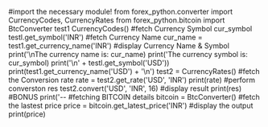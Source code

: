 #import the necessary module!
from forex_python.converter import CurrencyCodes, CurrencyRates from forex_python.bitcoin import BtcConverter
test1 CurrencyCodes()
#fetch Currency Symbol
cur_symbol testl.get_symbol('INR')
#fetch Currency Name
cur_name = test1.get_currency_name('INR')
#display Currency Name & Symbol
print('\nThe currency name is: cur_name)
print('The currency symbol is: cur_symbol)
print('\n' + testl.get_symbol('USD'))
print(test1.get_currency_name('USD') + '\n')
test2 = CurrencyRates()
#fetch the Conversion rate
rate = test2.get_rate('USD', 'INR')
print(rate)
#perform converston
res test2.convert('USD', 'INR', 16)
#display result
print(res)
#BONUS
print('--
#fetching BITCOIN details
bitcoin = BtcConverter()
#fetch the lastest price
price = bitcoin.get_latest_price('INR')
#display the output
print(price)
